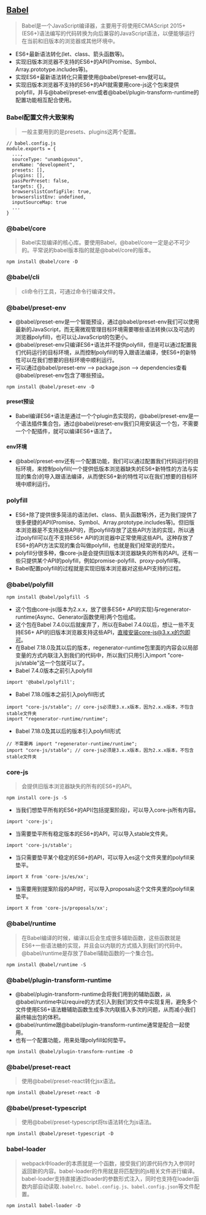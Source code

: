 ## [Babel](https://juejin.cn/post/7190312484492804156)
> Babel是一个JavaScript编译器，主要用于将使用ECMAScript 2015+(ES6+)语法编写的代码转换为向后兼容的JavaScript语法，以便能够运行在当前和旧版本的浏览器或其他环境中。

- ES6+最新语法转化(let、class、箭头函数等)。
- 实现旧版本浏览器不支持的ES6+的API(Promise、Symbol、Array.prototype.includes等)。
- 实现ES6+最新语法转化只需要使用@babel/preset-env就可以。
- 实现旧版本浏览器不支持的ES6+的API就需要用core-js这个包来提供polyfill，并与@babel/preset-env或者@babel/plugin-transform-runtime的配置功能相互配合使用。
### Babel配置文件大致架构
> 一般主要用到的是presets、plugins这两个配置。

```
// babel.config.js
module.exports = {
  ...,
  sourceType: "unambiguous",
  envName: "development",
  presets: [],
  plugins: [],
  passPerPreset: false,
  targets: {},
  browserslistConfigFile: true,
  browserslistEnv: undefined,
  inputSourceMap: true
  ...
}
```
### @babel/core
> Babel实现编译的核心库。要使用Babel，@babel/core一定是必不可少的。平常说的babel版本指的就是@babel/core的版本。

```
npm install @babel/core -D
```
### @babel/cli
> cli命令行工具，可通过命令行编译文件。

### @babel/preset-env
- @babel/preset-env是一个智能预设，通过@babel/preset-env我们可以使用最新的JavaScript，而无需微观管理目标环境需要哪些语法转换(以及可选的浏览器polyfill)，也可以让JavaScript的包更小。
- @babel/preset-env只编译ES6+语法并不提供polyfill，但是可以通过配置我们代码运行的目标环境，从而控制polyfill的导入跟语法编译，使ES6+的新特性可以在我们想要的目标环境中顺利运行。
- 可以通过@babel/preset-env --> package.json --> dependencies查看@babel/preset-env包含了哪些预设。
```
npm install @babel/preset-env -D
```
#### preset预设
- Babel编译ES6+语法是通过一个个plugin去实现的，@babel/preset-env是一个语法插件集合包，通过@babel/preset-env我们只用安装这一个包，不需要一个个配插件，就可以编译ES6+语法了。
#### env环境
- @babel/preset-env还有一个配置功能，我们可以通过配置我们代码运行的目标环境，来控制polyfill(一个提供低版本浏览器缺失的ES6+新特性的方法与实现的集合)的导入跟语法编译，从而使ES6+新的特性可以在我们想要的目标环境中顺利运行。
### polyfill
- ES6+除了提供很多简洁的语法(let、class、箭头函数等)外，还为我们提供了很多便捷的API(Promise、Symbol、Array.prototype.includes等)。但旧版本浏览器是不支持这些API的，而polyfill存放了这些API方法的实现，所以通过polyfill可以在不支持ES6+ API的浏览器中正常使用这些API。这种存放了ES6+的API方法实现的集合叫做polyfill，也就是我们经常说的垫片。
- polyfill分很多种，像core-js是会提供旧版本浏览器缺失的所有的API。还有一些只提供某个API的polyfill，例如promise-polyfill、proxy-polyfill等。
- Babel配置polyfill的过程就是实现旧版本浏览器对这些API支持的过程。
### @babel/polyfill
```
npm install @babel/polyfill -S
```
- 这个包由core-js(版本为2.x.x，放了很多ES6+ API的实现)与regenerator-runtime(Async、Generator函数使用)两个包组成。
- 这个包在Babel 7.4.0以后就废弃了，所以在Babel 7.4.0以后，想让一些不支持ES6+ API的旧版本浏览器支持这些API，直接安装core-js@3.x.x的包即可。
- 在Babel 7.18.0及其以后的版本，regenerator-runtime包里面的内容会以局部变量的方式内联注入到我们的代码中，所以我们只用引入import "core-js/stable"这一个包就可以了。
- Babel 7.4.0版本之前引入polyfill
```
import '@babel/polyfill';
```
- Babel 7.18.0版本之前引入polyfill形式
```
import "core-js/stable"; // core-js必须是3.x.x版本，因为2.x.x版本，不包含stable文件夹
import "regenerator-runtime/runtime";
```
- Babel 7.18.0及其以后的版本引入polyfill形式
```
// 不需要再 import "regenerator-runtime/runtime";
import "core-js/stable"; // core-js必须是3.x.x版本，因为2.x.x版本，不包含stable文件夹
```
### core-js
> 会提供旧版本浏览器缺失的所有的ES6+的API。

```
npm install core-js -S
```
- 当我们想垫平所有的ES6+的API(包括提案阶段)，可以导入core-js所有内容。
```
import 'core-js';
```
- 当需要垫平所有稳定版本的ES6+的API，可以导入stable文件夹。
```
import 'core-js/stable';
```
- 当只需要垫平某个稳定的ES6+的API，可以导入es这个文件夹里的polyfill来垫平。
```
import X from 'core-js/es/xx';
```
- 当需要用到提案阶段的API时，可以导入proposals这个文件夹里的polyfill来垫平。
```
import X from 'core-js/proposals/xx';
```
### @babel/runtime
> 在Babel编译的时候，编译以后会生成很多辅助函数，这些函数就是ES6+一些语法糖的实现，并且会以内联的方式插入到我们的代码中。@babel/runtime是存放了Babel辅助函数的一个集合包。

```
npm install @babel/runtime -S
```
### @babel/plugin-transform-runtime
- @babel/plugin-transform-runtime会将我们用到的辅助函数，从@babel/runtime中以require的方式引入到我们的文件中实现复用，避免多个文件使用ES6+语法糖辅助函数生成多次内联插入多次的问题，从而减小我们最终输出包的体积。
- @babel/runtime跟@babel/plugin-transform-runtime通常是配合一起使用。
- 也有一个配置功能，用来处理polyfill如何垫平。
```
npm install @babel/plugin-transform-runtime -D
```
### @babel/preset-react
> 使用@babel/preset-react转化jsx语法。

```
npm install @babel/preset-react -D
```
### @babel/preset-typescript
> 使用@babel/preset-typescript将ts语法转化为js语法。

```
npm install @babel/preset-typescript -D
```

### babel-loader
> webpack中loader的本质就是一个函数，接受我们的源代码作为入参同时返回新的内容。babel-loader的作用就是将匹配到的js相关文件进行编译。babel-loader支持直接通过loader的参数形式注入，同时也支持在loader函数内部自动读取`.babelrc、babel.config.js、babel.config.json`等文件配置。

```
npm install babel-loader -D
```

